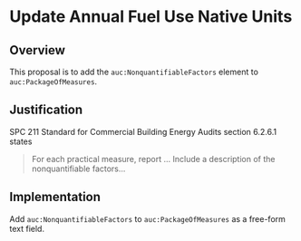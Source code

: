 # Update Annual Fuel Use Native Units

## Overview

This proposal is to add the `auc:NonquantifiableFactors` element to `auc:PackageOfMeasures`.

## Justification

SPC 211 Standard for Commercial Building Energy Audits section 6.2.6.1 states
>For each practical measure, report ... Include a description of the nonquantifiable factors...

## Implementation

Add `auc:NonquantifiableFactors` to `auc:PackageOfMeasures` as a free-form text field.
